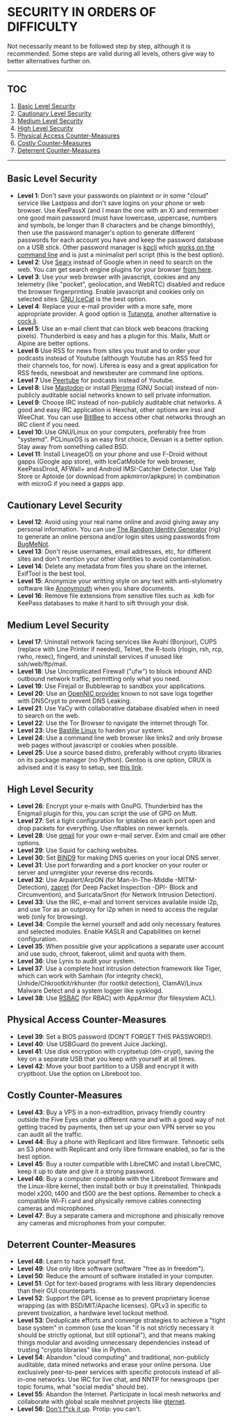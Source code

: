 # SECURITY IN ORDERS OF DIFFICULTY

Not necessarily meant to be followed step by step, although it is recommended. Some steps are valid during all levels, others give way to better alternatives further on.

---
## TOC
1. [Basic Level Security](#basic-level-security)  
2. [Cautionary Level Security](#cautionary-level-security)  
3. [Medium Level Security](#medium-level-security)  
4. [High Level Security](#high-level-security)  
5. [Physical Access Counter-Measures](#physical-access-counter-measures)  
6. [Costly Counter-Measures](#costly-counter-measures)  
7. [Deterrent Counter-Measures](#deterrent-counter-measures)  

---

## Basic Level Security
* __Level 1__: Don't save your passwords on plaintext or in some "cloud" service like Lastpass and don't save logins on your phone or web browser. Use KeePassX (and I mean the one with an X) and remember one good main password (must have lowercase, uppercase, numbers and symbols, be longer than 8 characters and be change bimonthly), then use the password manager's option to generate different passwords for each account you have and keep the password database on a USB stick. Other password manager is [kpcli](https://github.com/alecsammon/kpcli) which [works on the command line](https://www.youtube.com/watch?v=M448GtFa5Xs) and is just a minimalist perl script (this is the best option).
* __Level 2__: Use [Searx](https://github.com/asciimoo/searx/wiki/Searx-instances) instead of Google when in need to search on the web. You can get search engine plugins for your browser [from here](https://mycroftproject.com/search-engines.html?name=searx).
* __Level 3__: Use your web browser with javascript, cookies and any telemetry (like "pocket", geolocation, and WebRTC) disabled and reduce the browser fingerprinting. Enable javascript and cookies only on selected sites. [GNU IceCat](https://www.gnu.org/software/gnuzilla/) is the best option.
* __Level 4__: Replace your e-mail provider with a more safe, more appropriate provider. A good option is [Tutanota](https://tutanota.com/), another alternative is [cock.li](https://cock.li/).
* __Level 5__: Use an e-mail client that can block web beacons (tracking pixels). Thunderbird is easy and has a plugin for this. Mailx, Mutt or Alpine are better options.
* __Level 6__ Use RSS for news from sites you trust and to order your podcasts instead of Youtube (although Youtube has an RSS feed for their channels too, for now). Liferea is easy and a great application for RSS feeds, newsboat and newsbeuter are command line options.
* __Level 7__ Use [Peertube](https://instances.joinpeertube.org/instances) for podcasts instead of Youtube.
* __Level 8__: Use [Mastodon](https://joinmastodon.org/) or install [Pleroma](https://github.com/wimvanderbauwhede/limited-systems/wiki/Mastodon-and-Pleroma-on-the-Raspberry-Pi-3) (GNU Social) instead of non-publicly auditable social networks known to sell private information.
* __Level 9__: Choose IRC instead of non-publicly auditable chat networks. A good and easy IRC application is Hexchat, other options are irssi and WeeChat. You can use [BitlBee](https://wiki.bitlbee.org/) to access other chat networks through an IRC client if you need.
* __Level 10__: Use GNU/Linux on your computers, preferably free from "systemd". PCLinuxOS is an easy first choice, Devuan is a better option. Stay away from something called BSD.
* __Level 11__: Install LineageOS on your phone and use F-Droid without gapps (Google app store), with IceCatMobile for web browser, KeePassDroid, AFWall+ and Android IMSI-Catcher Detector. Use Yalp Store or Aptoide (or download from apkmirror/apkpure) in combination with microG if you need a gapps app.

## Cautionary Level Security
* __Level 12__: Avoid using your real name online and avoid giving away any personal information. You can use [The Random Identity Generator](http://rig.sourceforge.net/) (rig) to generate an online persona and/or login sites using passwords from [BugMeNot](http://bugmenot.com).
* __Level 13__: Don't reuse usernames, email addresses, etc, for different sites and don't mention your other identities to avoid contamination.
* __Level 14__: Delete any metadata from files you share on the internet. ExifTool is the best tool.
* __Level 15__: Anonymize your writting style on any text with anti-stylometry software like [Anonymouth](https://github.com/psal/anonymouth) when you share documents.
* __Level 16__: Remove file extensions from sensitive files such as .kdb for KeePass databases to make it hard to sift through your disk.

## Medium Level Security
* __Level 17__: Uninstall network facing services like Avahi (Bonjour), CUPS (replace with Line Printer if needed), Telnet, the R-tools (rlogin, rsh, rcp, rwho, rexec), fingerd, and uninstall services if unused like ssh/web/ftp/mail.
* __Level 18__: Use Uncomplicated Firewall ("ufw") to block inbound AND outbound network traffic, permitting only what you need.
* __Level 19__: Use Firejail or Bubblewrap to sandbox your applications.
* __Level 20__: Use an [OpenNIC provider](https://servers.opennicproject.org/) known to not save logs together with DNSCrypt to prevent DNS Leaking.
* __Level 21__: Use YaCy with collaborative database disabled when in need to search on the web.
* __Level 22__: Use the Tor Browser to navigate the internet through Tor.
* __Level 23__: Use [Bastille Linux](http://bastille-linux.sourceforge.net/source.htm) to harden your system.
* __Level 24__: Use a command line web browser like links2 and only browse web pages without javascript or cookies when possible.
* __Level 25__: Use a source based distro, preferably without crypto libraries on its package manager (no Python). Gentoo is one option, CRUX is advised and it is easy to setup, see [this link](https://github.com/mayfrost/guides/blob/master/INITIATION.md).

## High Level Security
* __Level 26__: Encrypt your e-mails with GnuPG. Thunderbird has the Enigmail plugin for this, you can script the use of GPG on Mutt.
* __Level 27__: Set a tight configuration for iptables on each port open and drop packets for everything. Use nftables on newer kernels.
* __Level 28__: Use [qmail](https://www.schneier.com/blog/archives/2007/11/thoughts_on_the.html) for your own e-mail server. Exim and cmail are other options.
* __Level 29__: Use Squid for caching websites.
* __Level 30__: Set [BIND9](https://unix.stackexchange.com/questions/270716/configure-bind-as-forwarder-only-no-root-hints-encrypted-rpz-blacklist-wh/270796#270796) for making DNS queries on your local DNS server.
* __Level 31__: Use port forwarding and a port knocker on your router or server and unregister your reverse dns records.
* __Level 32__: Use Arpalert/ArpON (for Man-In-The-Middle -MITM- Detection), [zapret](https://github.com/bol-van/zapret) (for Deep Packet Inspection -DPI- Block and Circumvention), and Suricata/Snort (for Network Intrusion Detection).
* __Level 33__: Use the IRC, e-mail and torrent services available inside i2p, and use Tor as an outproxy for i2p when in need to access the regular web (only for browsing).
* __Level 34__: Compile the kernel yourself and add only necessary features and selected modules. Enable KASLR and Capabilities on kernel configuration.
* __Level 35__: When possible give your applications a separate user account and use sudo, chroot, fakeroot, ulimit and quota with them.
* __Level 36__: Use Lynis to audit your system.
* __Level 37__: Use a complete host intrusion detection framework like Tiger, which can work with Samhain (for integrity check), Unhide/Chkrootkit/rkhunter (for rootkit detection), ClamAV/Linux Malware Detect and a system logger like sysklogd.
* __Level 38__: Use [RSBAC](https://www.rsbac.org/) (for RBAC) with AppArmor (for filesystem ACL).

## Physical Access Counter-Measures
* __Level 39__: Set a BIOS password (DON'T FORGET THIS PASSWORD!).
* __Level 40__: Use USBGuard (to prevent Juice Jacking).
* __Level 41__: Use disk encryption with cryptsetup (dm-crypt), saving the key on a separate USB that you keep with yourself at all times.
* __Level 42__: Move your boot partition to a USB and encrypt it with cryptboot. Use the option on Libreboot too.

## Costly Counter-Measures
* __Level 43__: Buy a VPS in a non-extradition, privacy friendly country outside the Five Eyes under a different name and with a good way of not getting traced by payments, then set up your own VPN server so you can audit all the traffic.
* __Level 44__: Buy a phone with Replicant and libre firmware. Tehnoetic sells an S3 phone with Replicant and only libre firmware enabled, so far is the best option.
* __Level 45__: Buy a router compatible with LibreCMC and install LibreCMC, keep it up to date and give it a strong password.
* __Level 46__: Buy a computer compatible with the Libreboot firmware and the Linux-libre kernel, then install both or buy it preinstalled. Thinkpads model x200, t400 and t500 are the best options. Remember to check a compatible Wi-Fi card and physically remove cables connecting cameras and microphones.
* __Level 47__: Buy a separate camera and microphone and phisically remove any cameras and microphones from your computer.

## Deterrent Counter-Measures
* __Level 48__: Learn to hack yourself first.
* __Level 49__: Use only libre software (software "free as in freedom").
* __Level 50__: Reduce the amount of software installed in your computer.
* __Level 51__: Opt for text-based programs with less library dependencies than their GUI counterparts.
* __Level 52__: Support the GPL license as to prevent proprietary license wrapping (as with BSD/MIT/Apache licenses). GPLv3 in specific to prevent tivoization, a hardware level lockout method.
* __Level 53__: Deduplicate efforts and converge strategies to achieve a "tight base system" in common (use the koan "if is not strictly necessary it should be strictly optional, but still optional"), and that means making things modular and avoiding unnecessary dependencies instead of trusting "crypto libraries" like in Python.
* __Level 54__: Abandon "cloud computing" and traditional, non-publicly auditable, data mined networks and erase your online persona. Use exclusively peer-to-peer services with specific protocols instead of all-in-one networks. Use IRC for live chat, and NNTP for newsgroups (per topic forums, what "social media" should be).
* __Level 55__: Abandon the Internet. Participate in local mesh networks and collaborate with global scale meshnet projects like [gternet](https://mesh.gentoo.today/wiki/Main_Page).
* __Level 56__: [Don't f\*ck it up](https://www.youtube.com/watch?v=J1q4Ir2J8P8). Protip: you can't.
